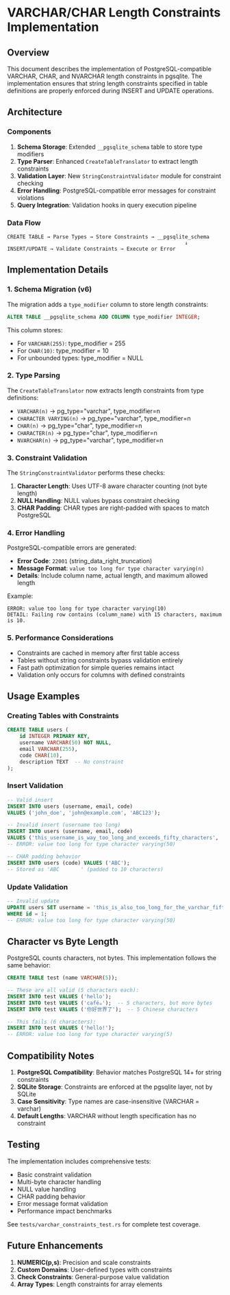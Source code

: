 # VARCHAR/CHAR Length Constraints Implementation

## Overview

This document describes the implementation of PostgreSQL-compatible VARCHAR, CHAR, and NVARCHAR length constraints in pgsqlite. The implementation ensures that string length constraints specified in table definitions are properly enforced during INSERT and UPDATE operations.

## Architecture

### Components

1. **Schema Storage**: Extended `__pgsqlite_schema` table to store type modifiers
2. **Type Parser**: Enhanced `CreateTableTranslator` to extract length constraints
3. **Validation Layer**: New `StringConstraintValidator` module for constraint checking
4. **Error Handling**: PostgreSQL-compatible error messages for constraint violations
5. **Query Integration**: Validation hooks in query execution pipeline

### Data Flow

```
CREATE TABLE → Parse Types → Store Constraints → __pgsqlite_schema
                                                          ↓
INSERT/UPDATE → Validate Constraints → Execute or Error
```

## Implementation Details

### 1. Schema Migration (v6)

The migration adds a `type_modifier` column to store length constraints:

```sql
ALTER TABLE __pgsqlite_schema ADD COLUMN type_modifier INTEGER;
```

This column stores:
- For `VARCHAR(255)`: type_modifier = 255
- For `CHAR(10)`: type_modifier = 10
- For unbounded types: type_modifier = NULL

### 2. Type Parsing

The `CreateTableTranslator` now extracts length constraints from type definitions:

- `VARCHAR(n)` → pg_type="varchar", type_modifier=n
- `CHARACTER VARYING(n)` → pg_type="varchar", type_modifier=n
- `CHAR(n)` → pg_type="char", type_modifier=n
- `CHARACTER(n)` → pg_type="char", type_modifier=n
- `NVARCHAR(n)` → pg_type="varchar", type_modifier=n

### 3. Constraint Validation

The `StringConstraintValidator` performs these checks:

1. **Character Length**: Uses UTF-8 aware character counting (not byte length)
2. **NULL Handling**: NULL values bypass constraint checking
3. **CHAR Padding**: CHAR types are right-padded with spaces to match PostgreSQL

### 4. Error Handling

PostgreSQL-compatible errors are generated:

- **Error Code**: `22001` (string_data_right_truncation)
- **Message Format**: `value too long for type character varying(n)`
- **Details**: Include column name, actual length, and maximum allowed length

Example:
```
ERROR: value too long for type character varying(10)
DETAIL: Failing row contains (column_name) with 15 characters, maximum is 10.
```

### 5. Performance Considerations

- Constraints are cached in memory after first table access
- Tables without string constraints bypass validation entirely
- Fast path optimization for simple queries remains intact
- Validation only occurs for columns with defined constraints

## Usage Examples

### Creating Tables with Constraints

```sql
CREATE TABLE users (
    id INTEGER PRIMARY KEY,
    username VARCHAR(50) NOT NULL,
    email VARCHAR(255),
    code CHAR(10),
    description TEXT  -- No constraint
);
```

### Insert Validation

```sql
-- Valid insert
INSERT INTO users (username, email, code) 
VALUES ('john_doe', 'john@example.com', 'ABC123');

-- Invalid insert (username too long)
INSERT INTO users (username, email, code) 
VALUES ('this_username_is_way_too_long_and_exceeds_fifty_characters', 'john@example.com', 'ABC123');
-- ERROR: value too long for type character varying(50)

-- CHAR padding behavior
INSERT INTO users (code) VALUES ('ABC');
-- Stored as 'ABC       ' (padded to 10 characters)
```

### Update Validation

```sql
-- Invalid update
UPDATE users SET username = 'this_is_also_too_long_for_the_varchar_fifty_constraint' 
WHERE id = 1;
-- ERROR: value too long for type character varying(50)
```

## Character vs Byte Length

PostgreSQL counts characters, not bytes. This implementation follows the same behavior:

```sql
CREATE TABLE test (name VARCHAR(5));

-- These are all valid (5 characters each):
INSERT INTO test VALUES ('hello');
INSERT INTO test VALUES ('café☕');  -- 5 characters, but more bytes
INSERT INTO test VALUES ('你好世界了');  -- 5 Chinese characters

-- This fails (6 characters):
INSERT INTO test VALUES ('hello!');
-- ERROR: value too long for type character varying(5)
```

## Compatibility Notes

1. **PostgreSQL Compatibility**: Behavior matches PostgreSQL 14+ for string constraints
2. **SQLite Storage**: Constraints are enforced at the pgsqlite layer, not by SQLite
3. **Case Sensitivity**: Type names are case-insensitive (VARCHAR = varchar)
4. **Default Lengths**: VARCHAR without length specification has no constraint

## Testing

The implementation includes comprehensive tests:

- Basic constraint validation
- Multi-byte character handling
- NULL value handling
- CHAR padding behavior
- Error message format validation
- Performance impact benchmarks

See `tests/varchar_constraints_test.rs` for complete test coverage.

## Future Enhancements

1. **NUMERIC(p,s)**: Precision and scale constraints
2. **Custom Domains**: User-defined types with constraints
3. **Check Constraints**: General-purpose value validation
4. **Array Types**: Length constraints for array elements